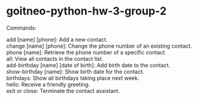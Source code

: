 # goitneo-python-hw-3-group-2

Commands:

add [name] [phone]: Add a new contact.  
change [name] [phone]: Change the phone number of an existing contact.  
phone [name]: Retrieve the phone number of a specific contact.  
all: View all contacts in the contact list.  
add-birthday [name] [date of birth]: Add birth date to the contact.  
show-birthday [name]: Show birth date for the contact.  
birthdays: Show all birthdays taking place next week.  
hello: Receive a friendly greeting.  
exit or close: Terminate the contact assistant.  